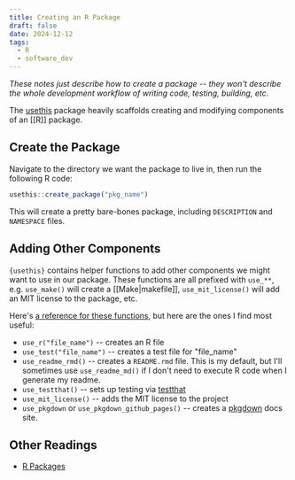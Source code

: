 ```yaml
---
title: Creating an R Package
draft: false
date: 2024-12-12
tags:
  - R
  - software_dev
---
```


*These notes just describe how to create a package -- they won't describe the whole development workflow of writing code, testing, building, etc.*

The [usethis](https://usethis.r-lib.org/) package heavily scaffolds creating and modifying components of an [[R]] package.

## Create the Package

Navigate to the directory we want the package to live in, then run the following R code:

```R
usethis::create_package("pkg_name")
```

This will create a pretty bare-bones package, including `DESCRIPTION` and `NAMESPACE` files.

## Adding Other Components

`{usethis}` contains helper functions to add other components we might want to use in our package. These functions are all prefixed with `use_**`, e.g. `use_make()` will create a [[Make|makefile]], `use_mit_license()` will add an MIT license to the package, etc.

Here's [a reference for these functions](https://usethis.r-lib.org/reference/index.html#package-setup), but here are the ones I find most useful:

- `use_r("file_name")` -- creates an R file
- `use_test("file_name")` -- creates a test file for "file_name"
- `use_readme_rmd()` -- creates a `README.rmd` file. This is my default, but I'll sometimes use `use_readme_md()` if I don't need to execute R code when I generate my readme.
- `use_testthat()` -- sets up testing via [testthat](https://testthat.r-lib.org/)
- `use_mit_license()` -- adds the MIT license to the project
- `use_pkgdown` or `use_pkgdown_github_pages()` -- creates a [pkgdown](https://pkgdown.r-lib.org/) docs site.

## Other Readings

- [R Packages](https://r-pkgs.org/)
